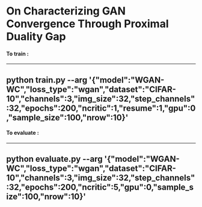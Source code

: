 # On Characterizing GAN Convergence Through Proximal Duality Gap

#### To train :
----
python train.py --arg '{"model":"WGAN-WC","loss_type":"wgan","dataset":"CIFAR-10","channels":3,"img_size":32,"step_channels":32,"epochs":200,"ncritic":1,"resume":1,"gpu":0,"sample_size":100,"nrow":10}'
----

#### To evaluate :
----  
python evaluate.py --arg '{"model":"WGAN-WC","loss_type":"wgan","dataset":"CIFAR-10","channels":3,"img_size":32,"step_channels":32,"epochs":200,"ncritic":5,"gpu":0,"sample_size":100,"nrow":10}'
----

